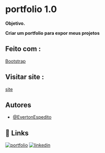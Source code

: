 

# portfolio 1.0

**Objetivo.**

**Criar um portfolio para expor meus projetos**

## Feito com  :

[Bootstrap](https://getbootstrap.com/)

## Visitar site  :

[site](https://evertonespdev.netlify.app/)

## Autores

- [@EvertonEspedito](https://www.instagram.com/evertonespedito_/)




## 🔗 Links
[![portfolio](https://img.shields.io/badge/my_portfolio-000?style=for-the-badge&logo=ko-fi&logoColor=white)]()
[![linkedin](https://img.shields.io/badge/linkedin-0A66C2?style=for-the-badge&logo=linkedin&logoColor=white)](https://www.linkedin.com/in/everton-santos-3062071a3/)
